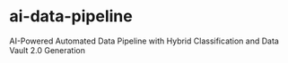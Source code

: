 # ai-data-pipeline
AI-Powered Automated Data Pipeline with Hybrid Classification and Data Vault 2.0 Generation
